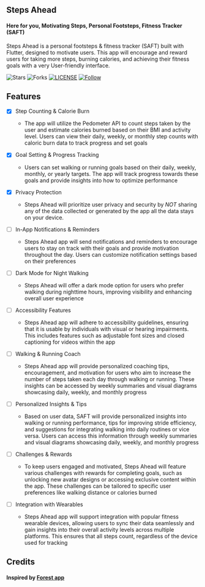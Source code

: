 ## Steps Ahead

#### Here for you, Motivating Steps, Personal Footsteps, Fitness Tracker (SAFT)

Steps Ahead is a personal footsteps & fitness tracker (SAFT) built with Flutter, designed to
motivate users. This app will encourage and reward users for taking more steps, burning calories,
and achieving their fitness goals with a very User-friendly interface.

![Stars](https://img.shields.io/github/stars/GAM3RG33K/steps_ahead.svg)
![Forks](https://img.shields.io/github/forks/GAM3RG33K/steps_ahead.svg)
[![LICENSE](https://img.shields.io/github/license/GAM3RG33K/steps_ahead.svg)](https://github.com/GAM3RG33K/steps_ahead/blob/main/LICENSE)
[![Follow](https://img.shields.io/github/followers/GAM3RG33K.svg?style=social&label=Follow&maxAge=2592000)](https://img.shields.io/github/followers/GAM3RG33K.svg?style=social&label=Follow&maxAge=2592000)

## Features

- [x] Step Counting & Calorie Burn
    - The app will utilize the Pedometer API to count steps taken by the user and estimate calories
      burned based on their BMI and activity level. Users can view their daily, weekly, or monthly
      step counts with caloric burn data to track progress and set goals

- [x] Goal Setting & Progress Tracking
    - Users can set walking or running goals based on their daily, weekly, monthly, or yearly
      targets. The app will track progress towards these goals and provide insights into how to
      optimize performance

- [x] Privacy Protection
    - Steps Ahead will prioritize user privacy and security by *NOT* sharing any of the data
      collected or generated by the app all the data stays on your device.

- [ ] In-App Notifications & Reminders
    - Steps Ahead app will send notifications and reminders to encourage users to stay on track with
      their goals and provide motivation throughout the day. Users can customize notification
      settings based on their preferences

- [ ] Dark Mode for Night Walking
    - Steps Ahead will offer a dark mode option for users who prefer walking during nighttime hours,
      improving visibility and enhancing overall user experience

- [ ] Accessibility Features
    - Steps Ahead app will adhere to accessibility guidelines, ensuring that it is usable by
      individuals with visual or hearing impairments. This includes features such as adjustable font
      sizes and closed captioning for videos within the app

- [ ] Walking & Running Coach
    - Steps Ahead app will provide personalized coaching tips, encouragement, and motivation for
      users who aim to increase the number of steps taken each day through walking or running. These
      insights can be accessed by weekly summaries and visual diagrams showcasing daily, weekly, and
      monthly progress

- [ ] Personalized Insights & Tips
    - Based on user data, SAFT will provide personalized insights into walking or running
      performance, tips for improving stride efficiency, and suggestions for integrating walking
      into daily routines or vice versa. Users can access this information through weekly summaries
      and visual diagrams showcasing daily, weekly, and monthly progress

- [ ] Challenges & Rewards
    - To keep users engaged and motivated, Steps Ahead will feature various challenges with rewards
      for completing goals, such as unlocking new avatar designs or accessing exclusive content
      within the app. These challenges can be tailored to specific user preferences like walking
      distance or calories burned

- [ ] Integration with Wearables
    - Steps Ahead app will support integration with popular fitness wearable devices, allowing users
      to sync their data seamlessly and gain insights into their overall activity levels across
      multiple platforms. This ensures that all steps count, regardless of the device used for
      tracking

## Credits

#### Inspired by [Forest app](https://github.com/bk20dev/forest)

